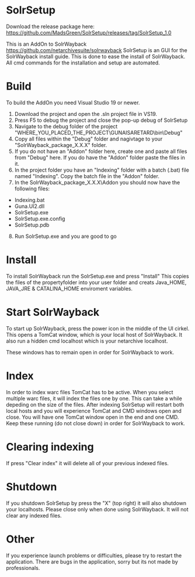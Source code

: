 # SolrSetup
Download the release package here: https://github.com/MadsGreen/SolrSetup/releases/tag/SolrSetup_1.0

This is an AddOn to SolrWayback https://github.com/netarchivesuite/solrwayback
SolrSetup is an GUI for the SolrWayback install guide. This is done to ease the install of SolrWayback. 
All cmd commands for the installation and setup are automated. 

# Build
To build the AddOn you need Visual Studio 19 or newer. 
1. Download the project and open the .sln project file in VS19. 
2. Press F5 to debug the project and close the pop-up debug of SolrSetup
3. Navigate to the debug folder of the project "WHERE_YOU_PLACED_THE_PROJECT\GUNAISARETARD\bin\Debug\"
4. Copy all files within the "Debug" folder and nagivtage to your "SolrWayback_package_X.X.X" folder.
5. If you do not have an "Addon" folder here, create one and paste all files from "Debug" here. If you do have the "Addon" folder paste the files in it. 
6. In the project folder you have an "Indexing" folder with a batch (.bat) file named "Indexing". Copy the batch file in the "Addon" folder. 
7. In the SolrWayback_package_X.X.X\Addon you should now have the following files:
  - Indexing.bat
  - Guna.UI2.dll
  - SolrSetup.exe
  - SolrSetup.exe.config
  - SolrSetup.pdb
8. Run SolrSetup.exe and you are good to go

# Install
To install SolrWayback run the SolrSetup.exe and press "Install"
This copies the files of the propertyfolder into your user folder and creats Java_HOME, JAVA_JRE & CATALINA_HOME enviroment variables.

# Start SolrWayback 
To start up SolrWayback, press the power icon in the middle of the UI cirkel. 
This opens a TomCat window, which is your local host of SolrWayback. It also run a hidden cmd localhost which is your netarchive localhost.

These windows has to remain open in order for SolrWayback to work.

# Index
In order to index warc files TomCat has to be active. 
When you select multiple warc files, it will index the files one by one. This can take a while depeding on the size of the files.
After indexing SolrSetup will restart both local hosts and you will experience TomCat and CMD windows open and close. 
You will have one TomCat window open in the end and one CMD. Keep these running (do not close down) in order for SolrWayback to work. 

# Clearing indexing
If press "Clear index" it will delete all of your previous indexed files. 

# Shutdown
If you shutdown SolrSetup by press the "X" (top right) it will also shutdown your localhosts. Please close only when done using SolrWayback. 
It will not clear any indexed files. 

# Other
If you experience launch problems or difficulties, please try to restart the application. 
There are bugs in the application, sorry but its not made by professionals. 
